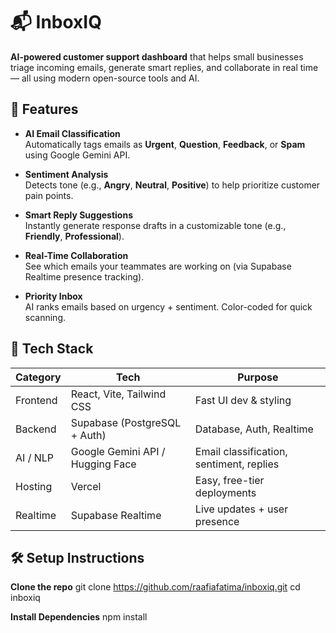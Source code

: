 # 📬 InboxIQ
**AI-powered customer support dashboard** that helps small businesses triage incoming emails, generate smart replies, and collaborate in real time — all using modern open-source tools and AI.

## 🚀 Features

- **AI Email Classification**  
  Automatically tags emails as **Urgent**, **Question**, **Feedback**, or **Spam** using Google Gemini API.

- **Sentiment Analysis**  
  Detects tone (e.g., **Angry**, **Neutral**, **Positive**) to help prioritize customer pain points.

- **Smart Reply Suggestions**  
  Instantly generate response drafts in a customizable tone (e.g., **Friendly**, **Professional**).

- **Real-Time Collaboration**  
  See which emails your teammates are working on (via Supabase Realtime presence tracking).

- **Priority Inbox**  
  AI ranks emails based on urgency + sentiment. Color-coded for quick scanning.

## 🧠 Tech Stack

| Category      | Tech                        | Purpose |
|---------------|-----------------------------|---------|
| Frontend      | React, Vite, Tailwind CSS   | Fast UI dev & styling |
| Backend       | Supabase (PostgreSQL + Auth)| Database, Auth, Realtime |
| AI / NLP      | Google Gemini API / Hugging Face | Email classification, sentiment, replies |
| Hosting       | Vercel                      | Easy, free-tier deployments |
| Realtime      | Supabase Realtime           | Live updates + user presence |

## 🛠️ Setup Instructions

**Clone the repo** 
git clone https://github.com/raafiafatima/inboxiq.git
cd inboxiq

**Install Dependencies**
npm install 
